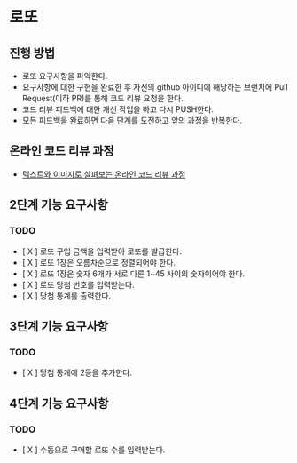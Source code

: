 # 로또
## 진행 방법
* 로또 요구사항을 파악한다.
* 요구사항에 대한 구현을 완료한 후 자신의 github 아이디에 해당하는 브랜치에 Pull Request(이하 PR)를 통해 코드 리뷰 요청을 한다.
* 코드 리뷰 피드백에 대한 개선 작업을 하고 다시 PUSH한다.
* 모든 피드백을 완료하면 다음 단계를 도전하고 앞의 과정을 반복한다.

## 온라인 코드 리뷰 과정
* [텍스트와 이미지로 살펴보는 온라인 코드 리뷰 과정](https://github.com/next-step/nextstep-docs/tree/master/codereview)

## 2단계 기능 요구사항

### TODO

- [ X ] 로또 구입 금액을 입력받아 로또를 발급한다.
- [ X ] 로또 1장은 오름차순으로 정렬되어야 한다.
- [ X ] 로또 1장은 숫자 6개가 서로 다른 1~45 사이의 숫자이어야 한다.
- [ X ] 로또 당첨 번호를 입력받는다.
- [ X ] 당첨 통계를 출력한다.

## 3단계 기능 요구사항

### TODO

- [ X ] 당첨 통계에 2등을 추가한다.

## 4단계 기능 요구사항

### TODO

- [ X ] 수동으로 구매할 로또 수를 입력받는다.